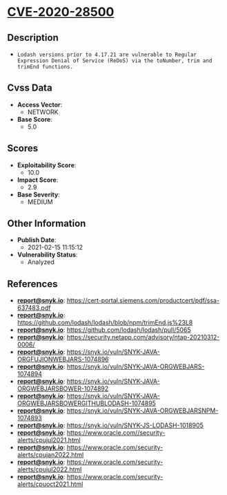 
# [CVE-2020-28500](https://cve.mitre.org/cgi-bin/cvename.cgi?name=CVE-2020-28500)

## Description

- `Lodash versions prior to 4.17.21 are vulnerable to Regular Expression Denial of Service (ReDoS) via the toNumber, trim and trimEnd functions.`

## Cvss Data

- **Access Vector**:
  - NETWORK
- **Base Score**:
  - 5.0

## Scores

- **Exploitability Score**:
  - 10.0
- **Impact Score**:
  - 2.9
- **Base Severity**:
  - MEDIUM

## Other Information

- **Publish Date**:
  - 2021-02-15 11:15:12
- **Vulnerability Status**:
  - Analyzed

## References

- **report@snyk.io**: https://cert-portal.siemens.com/productcert/pdf/ssa-637483.pdf
- **report@snyk.io**: https://github.com/lodash/lodash/blob/npm/trimEnd.js%23L8
- **report@snyk.io**: https://github.com/lodash/lodash/pull/5065
- **report@snyk.io**: https://security.netapp.com/advisory/ntap-20210312-0006/
- **report@snyk.io**: https://snyk.io/vuln/SNYK-JAVA-ORGFUJIONWEBJARS-1074896
- **report@snyk.io**: https://snyk.io/vuln/SNYK-JAVA-ORGWEBJARS-1074894
- **report@snyk.io**: https://snyk.io/vuln/SNYK-JAVA-ORGWEBJARSBOWER-1074892
- **report@snyk.io**: https://snyk.io/vuln/SNYK-JAVA-ORGWEBJARSBOWERGITHUBLODASH-1074895
- **report@snyk.io**: https://snyk.io/vuln/SNYK-JAVA-ORGWEBJARSNPM-1074893
- **report@snyk.io**: https://snyk.io/vuln/SNYK-JS-LODASH-1018905
- **report@snyk.io**: https://www.oracle.com//security-alerts/cpujul2021.html
- **report@snyk.io**: https://www.oracle.com/security-alerts/cpujan2022.html
- **report@snyk.io**: https://www.oracle.com/security-alerts/cpujul2022.html
- **report@snyk.io**: https://www.oracle.com/security-alerts/cpuoct2021.html
